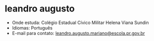 # leandro augusto

- Onde estuda: Colégio Estadual Cívico Militar Helena Viana Sundin
- Idiomas: Português
- E-mail para contato: leandro.augusto.mariano@escola.pr.gov.br
